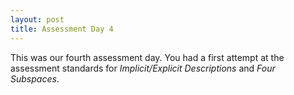 ```yaml
---
layout: post
title: Assessment Day 4
---
```


This was our fourth assessment day. You had a first attempt at the assessment standards
for _Implicit/Explicit Descriptions_ and _Four Subspaces_.
